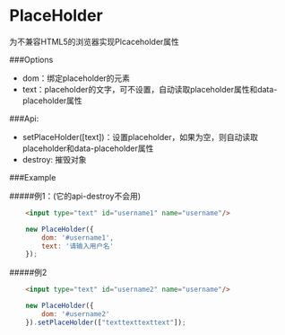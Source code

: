 PlaceHolder
================================

为不兼容HTML5的浏览器实现Plcaceholder属性

###Options

* dom：绑定placeholder的元素
* text：placeholder的文字，可不设置，自动读取placeholder属性和data-placeholder属性

###Api:

* setPlaceHolder([text])：设置placeholder，如果为空，则自动读取placeholder和data-placeholder属性
* destroy: 摧毁对象

###Example

#####例1：(它的api-destroy不会用)

```html
    <input type="text" id="username1" name="username"/>
```

```js
    new PlaceHolder({
        dom: '#username1',
        text: '请输入用户名'
    });
```

#####例2

```html
    <input type="text" id="username2" name="username"/>
```

```js
    new PlaceHolder({
        dom: '#username2'
    }).setPlaceHolder(["texttexttexttext"]);
```